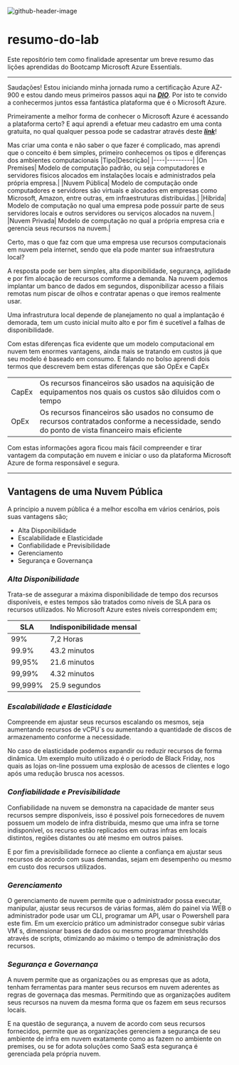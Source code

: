 ![github-header-image](https://github.com/user-attachments/assets/538768f1-6607-4e27-add0-6c824b6dbd64)
# resumo-do-lab
Este repositório tem como finalidade apresentar um breve resumo das lições aprendidas do Bootcamp Microsoft Azure Essentials.
___
Saudações! Estou iniciando minha jornada rumo a certificação Azure AZ-900 e estou dando meus primeiros passos aqui na [***DIO***](https://www.dio.me). Por isto te convido a conhecermos juntos essa fantástica plataforma que é o Microsoft Azure.

Primeiramente a melhor forma de conhecer o Microsoft Azure é acessando a plataforma certo? E aqui aprendi a efetuar meu cadastro em uma conta gratuita, no qual qualquer pessoa pode se cadastrar através deste [***link***](https://azure.microsoft.com/pt-br/pricing/purchase-options/azure-account#:~:text=A%20conta%20gratuita%20do%20Azure%20fornece%20acesso%20a%20todos%20os?msockid=028bcaa179b26d921a3cde7778d96cda)!

Mas criar uma conta e não saber o que fazer é complicado, mas aprendi que o conceito é bem simples, primeiro conhecemos os tipos e diferenças dos ambientes computacionais
|Tipo|Descrição|
|----|---------|
|On Premises| Modelo de computação padrão, ou seja computadores e servidores físicos alocados em instalações locais e administrados pela própria empresa.|
|Nuvem Pública| Modelo de computação onde computadores e servidores são virtuais e alocados em empresas como Microsoft, Amazon, entre outras, em infraestruturas distribuidas.|
|Híbrida| Modelo de computação no qual uma empresa pode possuir parte de seus servidores locais e outros servidores ou serviços alocados na nuvem.|
|Nuvem Privada| Modelo de computação no qual a própria empresa cria e gerencia seus recursos na nuvem.|

Certo, mas o que faz com que uma empresa use recursos computacionais em nuvem pela internet, sendo que ela pode manter sua infraestrutura local?

A resposta pode ser bem simples, alta disponibilidade, segurança, agilidade e por fim alocação de recursos comforme a demanda. Na nuvem podemos implantar um banco de dados em segundos, disponibilizar acesso a filiais remotas num piscar de olhos e contratar apenas o que iremos realmente usar.

Uma infrastrutura local depende de planejamento no qual a implantação é demorada, tem um custo inicial muito alto e por fim é sucetível a falhas de disponibilidade.

Com estas diferenças fica evidente que um modelo computacional em nuvem tem enormes vantagens, ainda mais se tratando em custos já que seu modelo é baseado em consumo. E falando no bolso aprendi dois termos que descrevem bem estas diferenças que são OpEx e CapEx

|||
|---|---|
|CapEx|Os recursos financeiros são usados na aquisição de equipamentos nos quais os custos são diluidos com o tempo|
|OpEx| Os recursos financeiros são usados no consumo de recursos contratados conforme a necessidade, sendo do ponto de vista financeiro mais eficiente|

Com estas informações agora ficou mais fácil compreender e tirar vantagem da computação em nuvem e iniciar o uso da plataforma Microsoft Azure de forma responsável e segura.

---
## Vantagens de uma Nuvem Pública

A principio a nuvem pública é a melhor escolha em vários cenários, pois suas vantagens são;

* Alta Disponibilidade
* Escalabilidade e Elasticidade
* Confiabilidade e Previsibilidade
* Gerenciamento
* Segurança e Governança

### *Alta Disponibilidade*

Trata-se de assegurar a máxima disponibilidade de tempo dos recursos disponíveis, e estes tempos são tratados como níveis de SLA para os recursos utilizados. No Microsoft Azure estes níveis correspondem em;

|SLA|Indisponibilidade mensal|
|--|--|
|99%|7,2 Horas|
|99.9%|43.2 minutos|
|99,95%|21.6 minutos|
|99,99%|4.32 minutos|
|99,999%|25.9 segundos|

### *Escalabilidade e Elasticidade*

Compreende em ajustar seus recursos escalando os mesmos, seja aumentando recursos de vCPU´s ou aumentando a quantidade de discos de armazenamento conforme a necessidade. 

No caso de elasticidade podemos expandir ou reduzir recursos de forma dinâmica. Um exemplo muito utilizado é o período de Black Friday, nos quais as lojas on-line possuem uma explosão de acessos de clientes e logo após uma redução brusca nos acessos.

### *Confiabilidade e Previsibilidade*

Confiabilidade na nuvem se demonstra na capacidade de manter seus recursos sempre disponíveis, isso é possivel pois fornecedores de nuvem possuem um modelo de infra distribuida, mesmo que uma infra se torne indisponível, os recurso estão replicados em outras infras em locais distintos, regiões distantes ou até mesmo em outros paises.

E por fim a previsibilidade fornece ao cliente a confiança em ajustar seus recursos de acordo com suas demandas, sejam em desempenho ou mesmo em custo dos recursos utilizados.

### *Gerenciamento*

O gerenciamento de nuvem permite que o administrador possa executar, manipular, ajustar seus recursos de várias formas, além do painel via WEB o administrador pode usar um CLI, programar um API, usar o Powershell para este fim. Em um exercício prático um administrador consegue subir várias VM´s, dimensionar bases de dados ou mesmo programar thresholds através de scripts, otimizando ao máximo o tempo de administração dos recursos.

### *Segurança e Governança*

A nuvem permite que as organizações ou as empresas que as adota, tenham ferramentas para manter seus recursos em nuvem aderentes as regras de governaça das mesmas. Permitindo que as organizações auditem seus recursos na nuvem da mesma forma que os fazem em seus recursos locais.

E na questão de segurança, a nuvem de acordo com seus recursos fornecidos, permite que as organizações gerenciem a segurança de seu ambiente de infra em nuvem exatamente como as fazem no ambiente on premises, ou se for adota soluções como SaaS esta segurança é gerenciada pela própria nuvem.